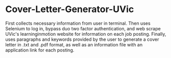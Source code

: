 # Cover-Letter-Generator-UVic
First collects necessary information from user in terminal. Then uses Selenium to log in, bypass duo two factor authentication, and web scrape UVic's learninginmotion website for information on each job posting. Finally, uses paragraphs and keywords provided by the user to generate a cover letter in .txt and .pdf format, as well as an information file with an application link for each posting.
